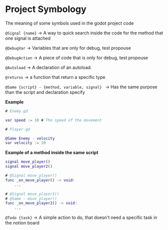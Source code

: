 # Project Symbology

The meaning of some symbols used in the godot project code

`@Signal {name}` -> A way to quick search inside the code for the method that one signal is attached

`@DebugVar` -> Variables that are only for debug, test propouse

`@DebugAction` -> A piece of code that is only for debug, test propouse

`@Autoload` -> A declaration of an autoload.

`@returns` -> a function that return a specific type

`@Same {script} - {method, variable, signal} ` -> Has the same purpose than the script and declaration specify

**Example**

```gd
# Enemy.gd

var speed := 10 # The speed of the movement

# Player.gd

@Same Enemy - velocity
var velocity := 20
```

**Example of a method inside the same script**
```gd
signal move_player()
signal move_player2()

# @Signal move_player()
func _on_move_player() -> void:
	...

# @Signal move_player2()
# @Same - move_player()
func _on_move_player2() -> void:
	...
```

`@Todo {task}` -> A simple action to do, that doesn't need a specific task in the notion board